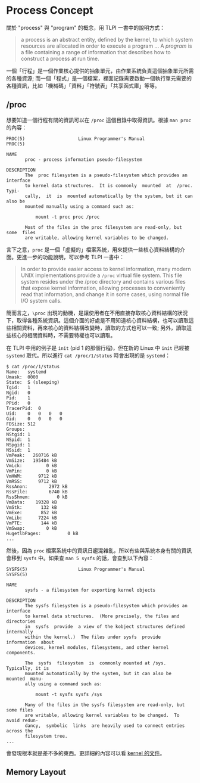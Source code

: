 # Process Concept

關於 "process" 與 "program" 的概念，用 TLPI 一書中的說明方式：

> a process is an abstract entity, defined by the kernel, to which system resources are allocated in order to execute a program ... A *program* is a file containing a range of information that describes how to construct a process at run time.

一個「行程」是一個作業核心提供的抽象單元，由作業系統負責這個抽象單元所需的各種資源; 而一個「程式」是一個檔案，裡面記錄需要啟動一個執行單元需要的各種資訊，比如「機械碼」「資料」「符號表」「共享函式庫」等等。

## /proc

想要知道一個行程有關的資訊可以在 `/proc` 這個目錄中取得資訊。根據 `man proc` 的內容：

```man
PROC(5)                    Linux Programmer's Manual                   PROC(5)

NAME
       proc - process information pseudo-filesystem

DESCRIPTION
       The  proc filesystem is a pseudo-filesystem which provides an interface
       to kernel data structures.  It is commonly  mounted  at  /proc.   Typi‐
       cally,  it  is  mounted automatically by the system, but it can also be
       mounted manually using a command such as:

           mount -t proc proc /proc

       Most of the files in the proc filesystem are read-only, but some  files
       are writable, allowing kernel variables to be changed.
```

言下之意，`proc` 是一個「虛擬的」檔案系統，用來提供一些核心資料結構的介面。更進一步的功能說明，可以參考 TLPI 一書中：

> In order to provide easier access to kernel information, many modern UNIX implementations provide a `/proc` virtual file system. This file system resides under the /proc directory and contains various files that expose kernel information, allowing processes to conveniently read that information, and change it in some cases,
> using normal file I/O system calls.

簡而言之，`\proc` 出現的動機，是讓使用者在不用直接存取核心資料結構的狀況下，取得各種系統資訊。這個介面的好處是不用知道核心資料結構，也可以讀取這些相關資料，再來核心的資料結構改變時，讀取的方式也可以一致; 另外，讀取這些核心的相關資料時，不需要特權也可以讀取。

在 TLPI 中用的例子是 `init` (pid 1 的那個行程)，但在新的 Linux 中 `init` 已經被 `systemd` 取代。所以進行 `cat /proc/1/status` 時會出現的是 `systemd`：

```shell
$ cat /proc/1/status
Name:	systemd
Umask:	0000
State:	S (sleeping)
Tgid:	1
Ngid:	0
Pid:	1
PPid:	0
TracerPid:	0
Uid:	0	0	0	0
Gid:	0	0	0	0
FDSize:	512
Groups:	 
NStgid:	1
NSpid:	1
NSpgid:	1
NSsid:	1
VmPeak:	  260716 kB
VmSize:	  195484 kB
VmLck:	       0 kB
VmPin:	       0 kB
VmHWM:	    9712 kB
VmRSS:	    9712 kB
RssAnon:	    2972 kB
RssFile:	    6740 kB
RssShmem:	       0 kB
VmData:	   19328 kB
VmStk:	     132 kB
VmExe:	     852 kB
VmLib:	    7224 kB
VmPTE:	     144 kB
VmSwap:	       0 kB
HugetlbPages:	       0 kB
...
```

然後，因為 `proc` 檔案系統中的資訊日趨混雜亂，所以有些與系統本身有關的資訊會移到 `sysfs` 中。如果查 `man 5 sysfs` 的話，會查到以下內容：

```shell
SYSFS(5)                   Linux Programmer's Manual                  SYSFS(5)

NAME
       sysfs - a filesystem for exporting kernel objects

DESCRIPTION
       The sysfs filesystem is a pseudo-filesystem which provides an interface
       to kernel data structures.  (More precisely, the files and  directories
       in  sysfs  provide  a view of the kobject structures defined internally
       within the kernel.)  The files under sysfs  provide  information  about
       devices, kernel modules, filesystems, and other kernel components.

       The  sysfs  filesystem  is  commonly mounted at /sys.  Typically, it is
       mounted automatically by the system, but it can also be  mounted  manu‐
       ally using a command such as:

           mount -t sysfs sysfs /sys

       Many of the files in the sysfs filesystem are read-only, but some files
       are writable, allowing kernel variables to be changed.  To avoid redun‐
       dancy,  symbolic  links  are heavily used to connect entries across the
       filesystem tree.
...
```

會發現根本就是差不多的東西。更詳細的內容可以看 [kernel 的文件](https://www.kernel.org/doc/html/v4.16/admin-guide/sysfs-rules.html)。

## Memory Layout

